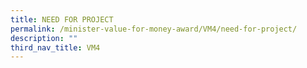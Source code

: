 ```yaml
---
title: NEED FOR PROJECT
permalink: /minister-value-for-money-award/VM4/need-for-project/
description: ""
third_nav_title: VM4
---
```

